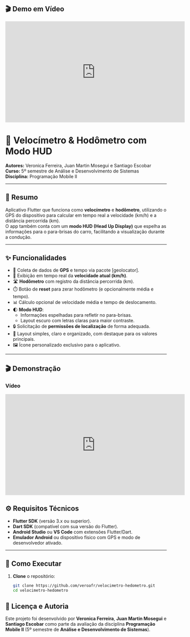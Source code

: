## 🎬 Demo em Vídeo
<iframe width="560" height="315" src="https://www.youtube.com/embed/fYZFfc83CBM" frameborder="0" allowfullscreen></iframe>

# 🚗 Velocímetro & Hodômetro com Modo HUD

**Autores:** Veronica Ferreira, Juan Martin Mosegui e Santiago Escobar  
**Curso:** 5º semestre de Análise e Desenvolvimento de Sistemas  
**Disciplina:** Programação Mobile II  

---

## 🎯 Resumo
Aplicativo Flutter que funciona como **velocímetro** e **hodômetro**, utilizando o GPS do dispositivo para calcular em tempo real a velocidade (km/h) e a distância percorrida (km).  
O app também conta com um **modo HUD (Head Up Display)** que espelha as informações para o para-brisas do carro, facilitando a visualização durante a condução.  

---

## ✨ Funcionalidades
- 📍 Coleta de dados de **GPS** e tempo via pacote [geolocator].  
- 🚀 Exibição em tempo real da **velocidade atual (km/h)**.  
- 🛣️ **Hodômetro** com registro da distância percorrida (km).  
- ⏱️ Botão de **reset** para zerar hodômetro (e opcionalmente média e tempo).  
- 📊 Cálculo opcional de velocidade média e tempo de deslocamento.  
- 🌓 **Modo HUD**:  
  - Informações espelhadas para refletir no para-brisas.  
  - Layout escuro com letras claras para maior contraste.  
- 🔒 Solicitação de **permissões de localização** de forma adequada.  
- 🎨 Layout simples, claro e organizado, com destaque para os valores principais.  
- 🖼️ Ícone personalizado exclusivo para o aplicativo.  

---

## 🎬 Demonstração

### Vídeo
<iframe width="560" height="315" src="https://youtube.com/shorts/fYZFfc83CBM" frameborder="0" allowfullscreen></iframe>




## ⚙️ Requisitos Técnicos
- **Flutter SDK** (versão 3.x ou superior).  
- **Dart SDK** (compatível com sua versão do Flutter).  
- **Android Studio** ou **VS Code** com extensões Flutter/Dart.  
- **Emulador Android** ou dispositivo físico com GPS e modo de desenvolvedor ativado.  

---

## 🚀 Como Executar
1. **Clone** o repositório:
   ```bash
   git clone https://github.com/veroafr/velocimetro-hedometro.git
   cd velocimetro-hedometro

## 📝 Licença e Autoria
Este projeto foi desenvolvido por **Veronica Ferreira**, **Juan Martin Mosegui** e **Santiago Escobar** como parte da avaliação da disciplina **Programação Mobile II** (5º semestre de **Análise e Desenvolvimento de Sistemas**).

